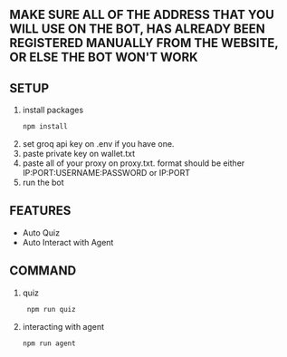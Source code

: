 ## MAKE SURE ALL OF THE ADDRESS THAT YOU WILL USE ON THE BOT, HAS ALREADY BEEN REGISTERED MANUALLY FROM THE WEBSITE, OR ELSE THE BOT WON'T WORK
## SETUP

1. install packages
   ```bash
   npm install
   ```
2. set groq api key on .env if you have one.
3. paste private key on wallet.txt
4. paste all of your proxy on proxy.txt. format should be either IP:PORT:USERNAME:PASSWORD or IP:PORT
5. run the bot

## FEATURES

- Auto Quiz
- Auto Interact with Agent

## COMMAND

1. quiz
   ```bash
    npm run quiz
   ```
2. interacting with agent
   ```bash
   npm run agent
   ```
